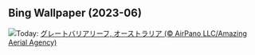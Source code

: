 ## Bing Wallpaper (2023-06)
![](https://www.bing.com/th?id=OHR.ReefAwareness_JA-JP3893578762_UHD.jpg&w=1000)Today: [グレートバリアリーフ, オーストラリア (© AirPano LLC/Amazing Aerial Agency)](https://www.bing.com/th?id=OHR.ReefAwareness_JA-JP3893578762_UHD.jpg)